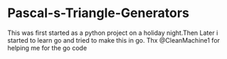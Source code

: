 # Pascal-s-Triangle-Generators
This was first started as a python project on a holiday night.Then Later i started to learn go and tried to make this in go.
Thx @CleanMachine1 for helping me for the go code
